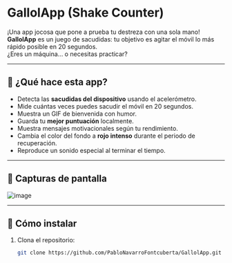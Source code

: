 # GallolApp (Shake Counter)

¡Una app jocosa que pone a prueba tu destreza con una sola mano!  
**GallolApp** es un juego de sacudidas: tu objetivo es agitar el móvil lo más rápido posible en 20 segundos.  
¿Eres un máquina... o necesitas practicar?

---

## 🧠 ¿Qué hace esta app?

- Detecta las **sacudidas del dispositivo** usando el acelerómetro.
- Mide cuántas veces puedes sacudir el móvil en 20 segundos.
- Muestra un GIF de bienvenida con humor.
- Guarda tu **mejor puntuación** localmente.
- Muestra mensajes motivacionales según tu rendimiento.
- Cambia el color del fondo a **rojo intenso** durante el periodo de recuperación.
- Reproduce un sonido especial al terminar el tiempo.

---

## 📸 Capturas de pantalla

![image](https://github.com/user-attachments/assets/0a66a297-00dc-4fe5-a515-f8f46fc9acd6)

---

## 🚀 Cómo instalar

1. Clona el repositorio:
   ```bash
   git clone https://github.com/PabloNavarroFontcuberta/GallolApp.git
